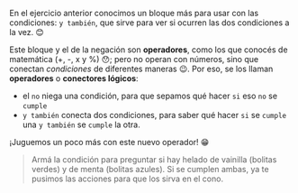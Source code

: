 <gs-attire
  attire-url="https://raw.githubusercontent.com/MumukiProject/mumuki-guia-gobstones-alternativa-kids/master/assets/attires/config.json">
</gs-attire>
<gs-toolbox toolbox-url="https://raw.githubusercontent.com/MumukiProject/mumuki-guia-gobstones-muchos-sabores-combinados-kids/master/assets/toolbox.xml">
</gs-toolbox>

En el ejercicio anterior conocimos un bloque más para usar con las condiciones: `y también`, que sirve para ver si ocurren las dos condiciones a la vez. :blush:

Este bloque y el de la negación son **operadores**, como los que conocés de matemática (+, -, x y %) :hushed:; pero no operan con números, sino que conectan _condiciones_ de diferentes maneras :wink:. Por eso, se los llaman **operadores** o **conectores lógicos**:

* el `no` niega una condición, para que sepamos qué hacer `si` eso `no` se `cumple`
* `y también` conecta dos condiciones, para saber qué hacer  `si` se `cumple` una `y también` se `cumple` la otra.

¡Juguemos un poco más con este nuevo operador! :grin:

> Armá la condición para preguntar si hay helado de vainilla (bolitas verdes) y de menta (bolitas azules). Si se cumplen ambas, ya te pusimos las acciones para que los sirva en el cono.

